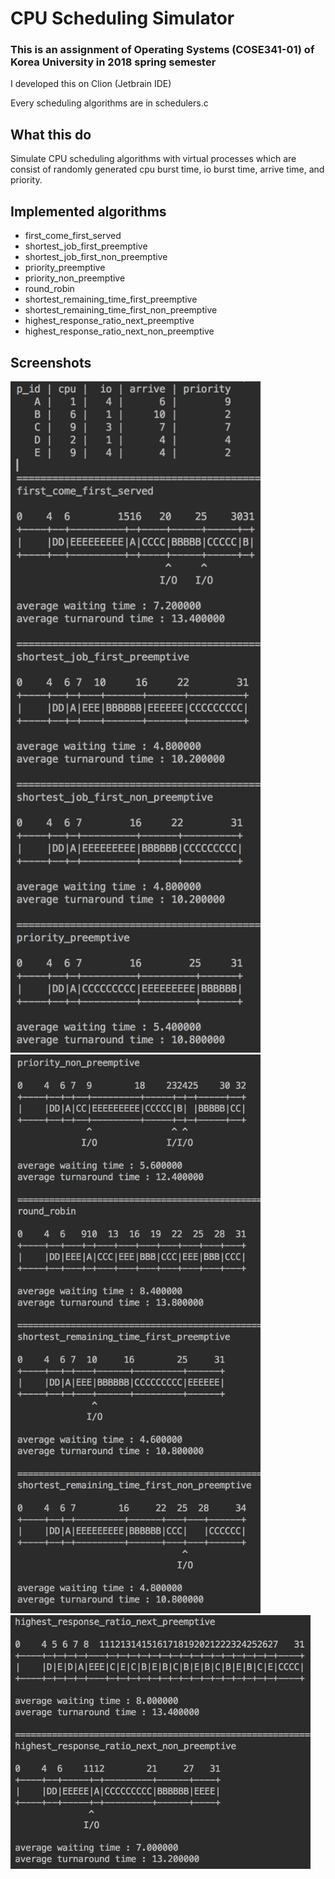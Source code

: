 # CPU Scheduling Simulator

### This is an assignment of Operating Systems (COSE341-01) of Korea University in 2018 spring semester

I developed this on Clion (Jetbrain IDE)

Every scheduling algorithms are in schedulers.c

## What this do

Simulate CPU scheduling algorithms with virtual processes which are consist of randomly generated cpu burst time, io burst time, arrive time, and priority.

## Implemented algorithms

- first_come_first_served
- shortest_job_first_preemptive
- shortest_job_first_non_preemptive
- priority_preemptive
- priority_non_preemptive
- round_robin
- shortest_remaining_time_first_preemptive
- shortest_remaining_time_first_non_preemptive
- highest_response_ratio_next_preemptive
- highest_response_ratio_next_non_preemptive

## Screenshots

<img src="./readme/000.png" width="400">
<br>
<img src="./readme/001.png" width="400">
<br>
<img src="./readme/002.png" width="480">
